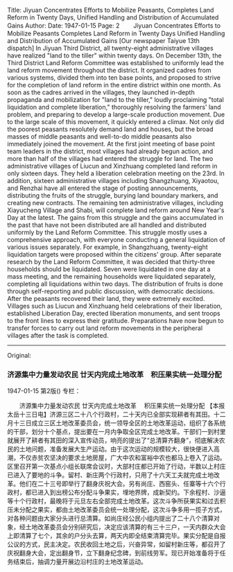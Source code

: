 Title: Jiyuan Concentrates Efforts to Mobilize Peasants, Completes Land Reform in Twenty Days, Unified Handling and Distribution of Accumulated Gains
Author:
Date: 1947-01-15
Page: 2
　　Jiyuan Concentrates Efforts to Mobilize Peasants
	Completes Land Reform in Twenty Days
  	Unified Handling and Distribution of Accumulated Gains
    [Our newspaper Taiyue 13th dispatch] In Jiyuan Third District, all twenty-eight administrative villages have realized "land to the tiller" within twenty days. On December 13th, the Third District Land Reform Committee was established to uniformly lead the land reform movement throughout the district. It organized cadres from various systems, divided them into ten base points, and proposed to strive for the completion of land reform in the entire district within one month. As soon as the cadres arrived in the villages, they launched in-depth propaganda and mobilization for "land to the tiller," loudly proclaiming "total liquidation and complete liberation," thoroughly resolving the farmers' land problem, and preparing to develop a large-scale production movement. Due to the large scale of this movement, it quickly entered a climax. Not only did the poorest peasants resolutely demand land and houses, but the broad masses of middle peasants and well-to-do middle peasants also immediately joined the movement. At the first joint meeting of base point team leaders in the district, most villages had already begun action, and more than half of the villages had entered the struggle for land. The two administrative villages of Liucun and Xinzhuang completed land reform in only sixteen days. They held a liberation celebration meeting on the 23rd. In addition, sixteen administrative villages including Shangzhuang, Xiyaotou, and Renzhai have all entered the stage of posting announcements, distributing the fruits of the struggle, burying land boundary markers, and creating new contracts. The remaining ten administrative villages, including Xiayucheng Village and Shabi, will complete land reform around New Year's Day at the latest. The gains from this struggle and the gains accumulated in the past that have not been distributed are all handled and distributed uniformly by the Land Reform Committee. This struggle mostly uses a comprehensive approach, with everyone conducting a general liquidation of various issues separately. For example, in Shangzhuang, twenty-eight liquidation targets were proposed within the citizens' group. After separate research by the Land Reform Committee, it was decided that thirty-three households should be liquidated. Seven were liquidated in one day at a mass meeting, and the remaining households were liquidated separately, completing all liquidations within two days. The distribution of fruits is done through self-reporting and public discussion, with democratic decisions. After the peasants recovered their land, they were extremely excited. Villages such as Liucun and Xinzhuang held celebrations of their liberation, established Liberation Day, erected liberation monuments, and sent troops to the front lines to express their gratitude. Preparations have now begun to transfer forces to carry out land reform movements in the peripheral villages after the task is completed.



<hr /> 

Original: 


### 济源集中力量发动农民  廿天内完成土地改革　积压果实统一处理分配

1947-01-15
第2版()
专栏：

　　济源集中力量发动农民
    廿天内完成土地改革
  　积压果实统一处理分配
    【本报太岳十三日电】济源三区二十八个行政村，二十天内已全部实现耕者有其田。十二月十三日成立三区土地改革委员会，统一领导全区的土地改革运动，组织了各系统的干部，划分十个基点，提出要在一月内争取全区完成土地改革。干部们一到村里就展开了耕者有其田的深入宣传动员，响亮的提出了“总清算齐翻身”，彻底解决农民的土地问题，准备发展大生产运动。由于这次运动的规模较大，很快便进入高潮，不仅赤贫农坚决的要求土地房屋，广大中农和富裕中农也都马上卷入了运动。区里召开第一次基点小组长联席会议时，大部村庄都已开始了行动，半数以上村庄已进入了要地的斗争。留村、新庄两个行政村，只用了十六天工夫就完成土地改革。他们在二十三号即举行了翻身庆祝大会。另有尚庄、西窑头、任寨等十六个行政村，都已进入到出榜公布分配斗争果实，埋地界牌，成新契约。下余程村、沙逼等十个行政村，最晚将于元旦左右全部完成土地改革。这次斗争所获果实和过去积压未分配之果实，都由土地改革委员会统一处理分配，这次斗争多用一揽子方式，对各种问题由大家分头进行总清算。如尚庄经公民小组内提出了二十八个清算对象，经土地改革委员会分别研究后，决定应该清算的有三十三户，一天内群众大会上即清算了七个，其余的户分头去算，两天内即全结束清算完毕。果实分配是自报公议的方式，民主决定。农民收回土地之后，兴奋异常，如留村新庄等，都召开了庆祝翻身大会，定出翻身节，立下翻身纪念碑，到前线劳军。现已开始准备将于任务结束后，抽调力量开展边沿村庄的土地改革运动。

